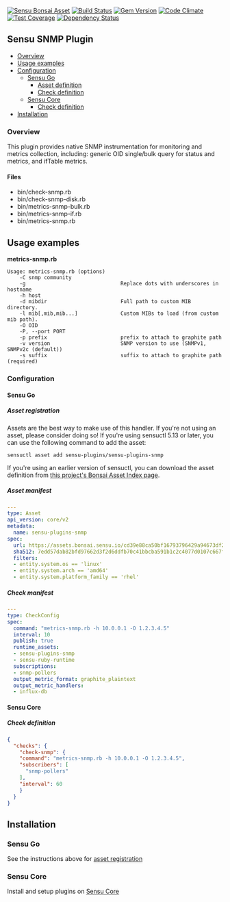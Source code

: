[![Sensu Bonsai Asset](https://img.shields.io/badge/Bonsai-Download%20Me-brightgreen.svg?colorB=89C967&logo=sensu)](https://bonsai.sensu.io/assets/sensu-plugins/sensu-plugins-snmp)
[![Build Status](https://travis-ci.org/sensu-plugins/sensu-plugins-snmp.svg?branch=master)](https://travis-ci.org/sensu-plugins/sensu-plugins-snmp)
[![Gem Version](https://badge.fury.io/rb/sensu-plugins-snmp.svg)](http://badge.fury.io/rb/sensu-plugins-snmp)
[![Code Climate](https://codeclimate.com/github/sensu-plugins/sensu-plugins-snmp/badges/gpa.svg)](https://codeclimate.com/github/sensu-plugins/sensu-plugins-snmp)
[![Test Coverage](https://codeclimate.com/github/sensu-plugins/sensu-plugins-snmp/badges/coverage.svg)](https://codeclimate.com/github/sensu-plugins/sensu-plugins-snmp)
[![Dependency Status](https://gemnasium.com/sensu-plugins/sensu-plugins-snmp.svg)](https://gemnasium.com/sensu-plugins/sensu-plugins-snmp)

## Sensu SNMP Plugin

- [Overview](#overview)
- [Usage examples](#usage-examples)
- [Configuration](#configuration)
  - [Sensu Go](#sensu-go)
    - [Asset definition](#asset-definition)
    - [Check definition](#check-definition)
  - [Sensu Core](#sensu-core)
    - [Check definition](#check-definition)
- [Installation](#installation)

### Overview

This plugin provides native SNMP instrumentation for monitoring and metrics collection, including: generic OID single/bulk query for status and metrics, and ifTable metrics.

#### Files
 * bin/check-snmp.rb
 * bin/check-snmp-disk.rb
 * bin/metrics-snmp-bulk.rb
 * bin/metrics-snmp-if.rb
 * bin/metrics-snmp.rb

## Usage examples

**metrics-snmp.rb**
```
Usage: metrics-snmp.rb (options)
    -C snmp community
    -g                               Replace dots with underscores in hostname
    -h host
    -d mibdir                        Full path to custom MIB directory.
    -l mib[,mib,mib...]              Custom MIBs to load (from custom mib path).
    -O OID
    -P, --port PORT
    -p prefix                        prefix to attach to graphite path
    -v version                       SNMP version to use (SNMPv1, SNMPv2c (default))
    -s suffix                        suffix to attach to graphite path (required)
```

### Configuration
#### Sensu Go
##### Asset registration

Assets are the best way to make use of this handler. If you're not using an asset, please consider doing so! If you're using sensuctl 5.13 or later, you can use the following command to add the asset: 

`sensuctl asset add sensu-plugins/sensu-plugins-snmp`

If you're using an earlier version of sensuctl, you can download the asset definition from [this project's Bonsai Asset Index page](https://bonsai.sensu.io/assets/sensu-plugins/sensu-plugins-snmp).

##### Asset manifest

```yaml
---
type: Asset
api_version: core/v2
metadata:
  name: sensu-plugins-snmp
spec:
  url: https://assets.bonsai.sensu.io/cd39e88ca50bf16793796429a94673df208ddb26/sensu-plugins-snmp_3.0.0-pre_centos_linux_amd64.tar.gz
  sha512: 7edd57dab82bfd97662d3f2d6ddfb70c41bbcba591b1c2c4077d0107c667fbd2c64ad2bcef51e0192e18176ade60fde403c4784ac141ba1a932cc65c8c897169
  filters:
  - entity.system.os == 'linux'
  - entity.system.arch == 'amd64'
  - entity.system.platform_family == 'rhel'
```

##### Check manifest

```yaml
---
type: CheckConfig
spec:
  command: "metrics-snmp.rb -h 10.0.0.1 -O 1.2.3.4.5"
  interval: 10
  publish: true
  runtime_assets:
  - sensu-plugins-snmp
  - sensu-ruby-runtime
  subscriptions:
  - snmp-pollers
  output_metric_format: graphite_plaintext
  output_metric_handlers:
  - influx-db
```
#### Sensu Core
##### Check definition
```json
{
  "checks": {
    "check-snmp": {
    "command": "metrics-snmp.rb -h 10.0.0.1 -O 1.2.3.4.5",
    "subscribers": [
      "snmp-pollers"
    ],
    "interval": 60
    }
  }
}
```

## Installation

### Sensu Go

See the instructions above for [asset registration](#asset-registration)

### Sensu Core
Install and setup plugins on [Sensu Core](https://docs.sensu.io/sensu-core/latest/installation/installing-plugins/)
